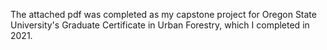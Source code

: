 The attached pdf was completed as my capstone project for Oregon State University's Graduate Certificate in Urban Forestry, which I completed in 2021. 
